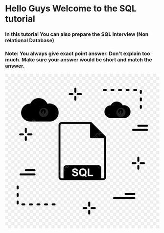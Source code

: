 # Hello Guys Welcome to the SQL tutorial

### In this tutorial You can also prepare the SQL Interview (Non relational Database)

### Note: You always give exact point answer. Don't explain too much. Make sure your answer would be short and match the answer.


![alt text](./sql.jpg)
